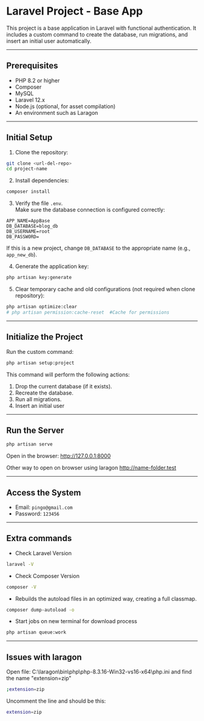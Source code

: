 # Laravel Project - Base App

This project is a base application in Laravel with functional authentication.
It includes a custom command to create the database, run migrations, and insert an initial user automatically.

---

## Prerequisites

- PHP 8.2 or higher
- Composer
- MySQL 
- Laravel 12.x
- Node.js (optional, for asset compilation)
- An environment such as Laragon  

---

## Initial Setup

1. Clone the repository:

```bash
git clone <url-del-repo>
cd project-name
```

2. Install dependencies:

```bash
composer install
```

3. Verify the file `.env`.  
   Make sure the database connection is configured correctly:

```
APP_NAME=AppBase
DB_DATABASE=blog_db
DB_USERNAME=root
DB_PASSWORD=
```

If this is a new project, change `DB_DATABASE` to the appropriate name (e.g., `app_new_db`).

4. Generate the application key:

```bash
php artisan key:generate
```

5. Clear temporary cache and old configurations (not required when clone repository):

```bash
php artisan optimize:clear
# php artisan permission:cache-reset  #Cache for permissions
```

---

## Initialize the Project

Run the custom command:

```bash
php artisan setup:project
```

This command will perform the following actions:
1. Drop the current database (if it exists).
2. Recreate the database.
3. Run all migrations.
4. Insert an initial user

---
## Run the Server

```bash
php artisan serve
```

Open in the browser:
http://127.0.0.1:8000

Other way to open on browser using laragon
http://name-folder.test

---

## Access the System

- Email:    `pingo@gmail.com`  
- Password: `123456`

---

## Extra commands

- Check Laravel Version

```bash
laravel -V
```

- Check Composer Version

```bash
composer -V
```

- Rebuilds the autoload files in an optimized way, creating a full classmap.

```bash
composer dump-autoload -o
```

-  Start jobs on new terminal for download process

```bash
php artisan queue:work
```

---

## Issues with laragon

Open file: C:\laragon\bin\php\php-8.3.16-Win32-vs16-x64\php.ini and find the name "extension=zip"

```bash
;extension=zip
```

Uncomment the line and should be this:

```bash
extension=zip
```